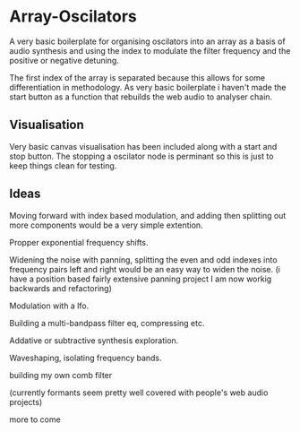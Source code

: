 # Array-Oscilators
A very basic boilerplate for organising oscilators into an array as a basis of audio synthesis and using the index to modulate the filter frequency and the positive or negative detuning.

The first index of the array is separated because this allows for some differentiation in methodology. As very basic boilerplate i haven't made the start button as a function that rebuilds the web audio to analyser chain. 

## Visualisation

Very basic canvas visualisation has been included along with a start and stop button. The stopping a oscilator node is perminant so this is just to keep things clean for testing. 


## Ideas

Moving forward with index based modulation, and adding then splitting out more components would be a very simple extention.

Propper exponential frequency shifts.

Widening the noise with panning, splitting the even and odd indexes into frequency pairs left and right would be an easy way to widen the noise. (i have a position based fairly extensive panning project I am now workig backwards and refactoring)

Modulation with a lfo.

Building a multi-bandpass filter eq, compressing etc.

Addative or subtractive synthesis exploration.

Waveshaping, isolating frequency bands.

building my own comb filter

(currently formants seem pretty well covered with people's web audio projects)

more to come

